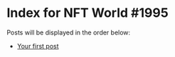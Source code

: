 # Index for NFT World #1995
Posts will be displayed in the order below:

- [Your first post](./001-first.md)

